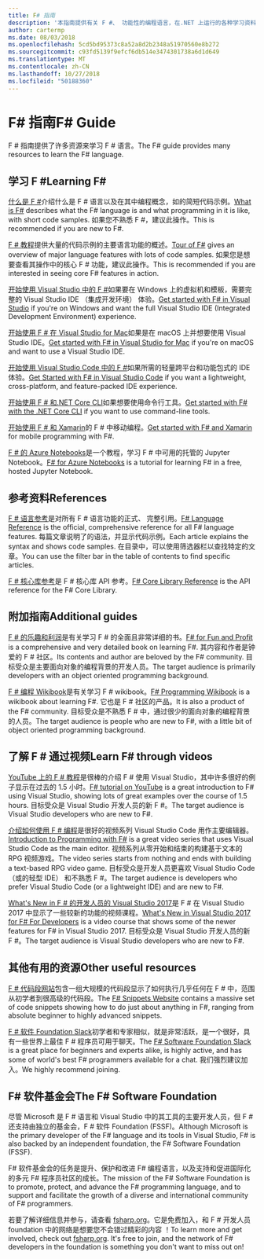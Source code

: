 ```yaml
---
title: F# 指南
description: '本指南提供有关 F #、 功能性的编程语言，在.NET 上运行的各种学习资料的概述。'
author: cartermp
ms.date: 08/03/2018
ms.openlocfilehash: 5cd5bd95373c8a52a8d2b2348a51970560e8b272
ms.sourcegitcommit: c93fd5139f9efcf6db514e3474301738a6d1d649
ms.translationtype: MT
ms.contentlocale: zh-CN
ms.lasthandoff: 10/27/2018
ms.locfileid: "50188360"
---
```

# <a name="f-guide"></a><span data-ttu-id="fafbf-103">F# 指南</span><span class="sxs-lookup"><span data-stu-id="fafbf-103">F# Guide</span></span>

<span data-ttu-id="fafbf-104">F # 指南提供了许多资源来学习 F # 语言。</span><span class="sxs-lookup"><span data-stu-id="fafbf-104">The F# guide provides many resources to learn the F# language.</span></span>

## <a name="learning-f"></a><span data-ttu-id="fafbf-105">学习 F #</span><span class="sxs-lookup"><span data-stu-id="fafbf-105">Learning F#</span></span> #

<span data-ttu-id="fafbf-106">[什么是 F #](what-is-fsharp.md)介绍什么是 F # 语言以及在其中编程概念，如的简短代码示例。</span><span class="sxs-lookup"><span data-stu-id="fafbf-106">[What is F#](what-is-fsharp.md) describes what the F# language is and what programming in it is like, with short code samples.</span></span> <span data-ttu-id="fafbf-107">如果您不熟悉 F #，建议此操作。</span><span class="sxs-lookup"><span data-stu-id="fafbf-107">This is recommended if you are new to F#.</span></span>

<span data-ttu-id="fafbf-108">[F # 教程](tour.md)提供大量的代码示例的主要语言功能的概述。</span><span class="sxs-lookup"><span data-stu-id="fafbf-108">[Tour of F#](tour.md) gives an overview of major language features with lots of code samples.</span></span> <span data-ttu-id="fafbf-109">如果您是想要查看其操作中的核心 F # 功能，建议此操作。</span><span class="sxs-lookup"><span data-stu-id="fafbf-109">This is recommended if you are interested in seeing core F# features in action.</span></span>

<span data-ttu-id="fafbf-110">[开始使用 Visual Studio 中的 F #](get-started/get-started-visual-studio.md)如果要在 Windows 上的虚拟机和模板，需要完整的 Visual Studio IDE （集成开发环境） 体验。</span><span class="sxs-lookup"><span data-stu-id="fafbf-110">[Get started with F# in Visual Studio](get-started/get-started-visual-studio.md) if you're on Windows and want the full Visual Studio IDE (Integrated Development Environment) experience.</span></span>

<span data-ttu-id="fafbf-111">[开始使用 F # 在 Visual Studio for Mac](get-started/get-started-with-visual-studio-for-mac.md)如果是在 macOS 上并想要使用 Visual Studio IDE。</span><span class="sxs-lookup"><span data-stu-id="fafbf-111">[Get started with F# in Visual Studio for Mac](get-started/get-started-with-visual-studio-for-mac.md) if you're on macOS and want to use a Visual Studio IDE.</span></span>

<span data-ttu-id="fafbf-112">[开始使用 Visual Studio Code 中的 F #](get-started/get-started-vscode.md)如果所需的轻量跨平台和功能包式的 IDE 体验。</span><span class="sxs-lookup"><span data-stu-id="fafbf-112">[Get Started with F# in Visual Studio Code](get-started/get-started-vscode.md) if you want a lightweight, cross-platform, and feature-packed IDE experience.</span></span>

<span data-ttu-id="fafbf-113">[开始使用 F # 和.NET Core CLI](get-started/get-started-command-line.md)如果想要使用命令行工具。</span><span class="sxs-lookup"><span data-stu-id="fafbf-113">[Get started with F# with the .NET Core CLI](get-started/get-started-command-line.md) if you want to use command-line tools.</span></span>

<span data-ttu-id="fafbf-114">[开始使用 F # 和 Xamarin](https://docs.microsoft.com/xamarin/cross-platform/platform/fsharp/)的 F # 中移动编程。</span><span class="sxs-lookup"><span data-stu-id="fafbf-114">[Get started with F# and Xamarin](https://docs.microsoft.com/xamarin/cross-platform/platform/fsharp/) for mobile programming with F#.</span></span>

<span data-ttu-id="fafbf-115">[F # 的 Azure Notebooks](https://notebooks.azure.com/Microsoft/libraries/samples/html/FSharp%20for%20Azure%20Notebooks.ipynb)是一个教程，学习 F # 中可用的托管的 Jupyter Notebook。</span><span class="sxs-lookup"><span data-stu-id="fafbf-115">[F# for Azure Notebooks](https://notebooks.azure.com/Microsoft/libraries/samples/html/FSharp%20for%20Azure%20Notebooks.ipynb) is a tutorial for learning F# in a free, hosted Jupyter Notebook.</span></span>

## <a name="references"></a><span data-ttu-id="fafbf-116">参考资料</span><span class="sxs-lookup"><span data-stu-id="fafbf-116">References</span></span>

<span data-ttu-id="fafbf-117">[F # 语言参考](language-reference/index.md)是对所有 F # 语言功能的正式、 完整引用。</span><span class="sxs-lookup"><span data-stu-id="fafbf-117">[F# Language Reference](language-reference/index.md) is the official, comprehensive reference for all F# language features.</span></span> <span data-ttu-id="fafbf-118">每篇文章说明了的语法，并显示代码示例。</span><span class="sxs-lookup"><span data-stu-id="fafbf-118">Each article explains the syntax and shows code samples.</span></span> <span data-ttu-id="fafbf-119">在目录中，可以使用筛选器栏以查找特定的文章。</span><span class="sxs-lookup"><span data-stu-id="fafbf-119">You can use the filter bar in the table of contents to find specific articles.</span></span>

<span data-ttu-id="fafbf-120">[F # 核心库参考](https://msdn.microsoft.com/visualfsharpdocs/conceptual/fsharp-core-library-reference)是 F # 核心库 API 参考。</span><span class="sxs-lookup"><span data-stu-id="fafbf-120">[F# Core Library Reference](https://msdn.microsoft.com/visualfsharpdocs/conceptual/fsharp-core-library-reference) is the API reference for the F# Core Library.</span></span>

## <a name="additional-guides"></a><span data-ttu-id="fafbf-121">附加指南</span><span class="sxs-lookup"><span data-stu-id="fafbf-121">Additional guides</span></span>

<span data-ttu-id="fafbf-122">[F # 的乐趣和利润](https://swlaschin.gitbooks.io/fsharpforfunandprofit/content/)是有关学习 F # 的全面且非常详细的书。</span><span class="sxs-lookup"><span data-stu-id="fafbf-122">[F# for Fun and Profit](https://swlaschin.gitbooks.io/fsharpforfunandprofit/content/) is a comprehensive and very detailed book on learning F#.</span></span> <span data-ttu-id="fafbf-123">其内容和作者是钟爱的 F # 社区。</span><span class="sxs-lookup"><span data-stu-id="fafbf-123">Its contents and author are beloved by the F# community.</span></span> <span data-ttu-id="fafbf-124">目标受众是主要面向对象的编程背景的开发人员。</span><span class="sxs-lookup"><span data-stu-id="fafbf-124">The target audience is primarily developers with an object oriented programming background.</span></span>

<span data-ttu-id="fafbf-125">[F # 编程 Wikibook](https://en.wikibooks.org/wiki/F_Sharp_Programming)是有关学习 F # wikibook。</span><span class="sxs-lookup"><span data-stu-id="fafbf-125">[F# Programming Wikibook](https://en.wikibooks.org/wiki/F_Sharp_Programming) is a wikibook about learning F#.</span></span> <span data-ttu-id="fafbf-126">它也是 F # 社区的产品。</span><span class="sxs-lookup"><span data-stu-id="fafbf-126">It is also a product of the F# community.</span></span> <span data-ttu-id="fafbf-127">目标受众是不熟悉 F # 中，通过很少的面向对象的编程背景的人员。</span><span class="sxs-lookup"><span data-stu-id="fafbf-127">The target audience is people who are new to F#, with a little bit of object oriented programming background.</span></span>

## <a name="learn-f-through-videos"></a><span data-ttu-id="fafbf-128">了解 F # 通过视频</span><span class="sxs-lookup"><span data-stu-id="fafbf-128">Learn F# through videos</span></span>

<span data-ttu-id="fafbf-129">[YouTube 上的 F # 教程](https://www.youtube.com/watch?v=c7eNDJN758U)是很棒的介绍 F # 使用 Visual Studio，其中许多很好的例子显示在过去的 1.5 小时。</span><span class="sxs-lookup"><span data-stu-id="fafbf-129">[F# tutorial on YouTube](https://www.youtube.com/watch?v=c7eNDJN758U) is a great introduction to F# using Visual Studio, showing lots of great examples over the course of 1.5 hours.</span></span> <span data-ttu-id="fafbf-130">目标受众是 Visual Studio 开发人员的新 F #。</span><span class="sxs-lookup"><span data-stu-id="fafbf-130">The target audience is Visual Studio developers who are new to F#.</span></span>

<span data-ttu-id="fafbf-131">[介绍如何使用 F # 编程](https://www.youtube.com/watch?v=Teak30_pXHk&list=PLEoMzSkcN8oNiJ67Hd7oRGgD1d4YBxYGC)是很好的视频系列 Visual Studio Code 用作主要编辑器。</span><span class="sxs-lookup"><span data-stu-id="fafbf-131">[Introduction to Programming with F#](https://www.youtube.com/watch?v=Teak30_pXHk&list=PLEoMzSkcN8oNiJ67Hd7oRGgD1d4YBxYGC) is a great video series that uses Visual Studio Code as the main editor.</span></span> <span data-ttu-id="fafbf-132">视频系列从零开始和结束的构建基于文本的 RPG 视频游戏。</span><span class="sxs-lookup"><span data-stu-id="fafbf-132">The video series starts from nothing and ends with building a text-based RPG video game.</span></span> <span data-ttu-id="fafbf-133">目标受众是开发人员更喜欢 Visual Studio Code （或的轻型 IDE） 和不熟悉 F #。</span><span class="sxs-lookup"><span data-stu-id="fafbf-133">The target audience is developers who prefer Visual Studio Code (or a lightweight IDE) and are new to F#.</span></span>

<span data-ttu-id="fafbf-134">[What's New in F # 的开发人员的 Visual Studio 2017](https://www.linkedin.com/learning/what-s-new-in-visual-studio-2017-for-f-sharp-for-developers)是 F # 在 Visual Studio 2017 中显示了一些较新的功能的视频课程。</span><span class="sxs-lookup"><span data-stu-id="fafbf-134">[What's New in Visual Studio 2017 for F# For Developers](https://www.linkedin.com/learning/what-s-new-in-visual-studio-2017-for-f-sharp-for-developers) is a video course that shows some of the newer features for F# in Visual Studio 2017.</span></span> <span data-ttu-id="fafbf-135">目标受众是 Visual Studio 开发人员的新 F #。</span><span class="sxs-lookup"><span data-stu-id="fafbf-135">The target audience is Visual Studio developers who are new to F#.</span></span>

## <a name="other-useful-resources"></a><span data-ttu-id="fafbf-136">其他有用的资源</span><span class="sxs-lookup"><span data-stu-id="fafbf-136">Other useful resources</span></span>

<span data-ttu-id="fafbf-137">[F # 代码段网站](http://www.fssnip.net)包含一组大规模的代码段显示了如何执行几乎任何在 F # 中，范围从初学者到很高级的代码段。</span><span class="sxs-lookup"><span data-stu-id="fafbf-137">The [F# Snippets Website](http://www.fssnip.net) contains a massive set of code snippets showing how to do just about anything in F#, ranging from absolute beginner to highly advanced snippets.</span></span>

<span data-ttu-id="fafbf-138">[F # 软件 Foundation Slack](https://fsharp.org/guides/slack/)初学者和专家相似，就是非常活跃，是一个很好，具有一些世界上最佳 F # 程序员可用于聊天。</span><span class="sxs-lookup"><span data-stu-id="fafbf-138">The [F# Software Foundation Slack](https://fsharp.org/guides/slack/) is a great place for beginners and experts alike, is highly active, and has some of world's best F# programmers available for a chat.</span></span> <span data-ttu-id="fafbf-139">我们强烈建议加入。</span><span class="sxs-lookup"><span data-stu-id="fafbf-139">We highly recommend joining.</span></span>

## <a name="the-f-software-foundation"></a><span data-ttu-id="fafbf-140">F# 软件基金会</span><span class="sxs-lookup"><span data-stu-id="fafbf-140">The F# Software Foundation</span></span>

<span data-ttu-id="fafbf-141">尽管 Microsoft 是 F # 语言和 Visual Studio 中的其工具的主要开发人员，但 F # 还支持由独立的基金会，F # 软件 Foundation (FSSF)。</span><span class="sxs-lookup"><span data-stu-id="fafbf-141">Although Microsoft is the primary developer of the F# language and its tools in Visual Studio, F# is also backed by an independent foundation, the F# Software Foundation (FSSF).</span></span>

<span data-ttu-id="fafbf-142">F# 软件基金会的任务是提升、保护和改进 F# 编程语言，以及支持和促进国际化的多元 F# 程序员社区的成长。</span><span class="sxs-lookup"><span data-stu-id="fafbf-142">The mission of the F# Software Foundation is to promote, protect, and advance the F# programming language, and to support and facilitate the growth of a diverse and international community of F# programmers.</span></span>

<span data-ttu-id="fafbf-143">若要了解详细信息并参与，请查看 [fsharp.org](https://fsharp.org)。它是免费加入，和 F # 开发人员 foundation 中的网络是想要您不会错过精彩的内容 ！</span><span class="sxs-lookup"><span data-stu-id="fafbf-143">To learn more and get involved, check out [fsharp.org](https://fsharp.org). It's free to join, and the network of F# developers in the foundation is something you don't want to miss out on!</span></span>
